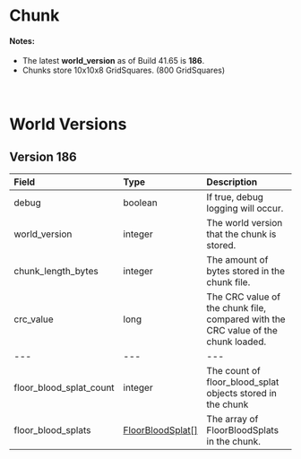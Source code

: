 # Chunk

#### Notes:

-   The latest **world_version** as of Build 41.65 is **186**.
-   Chunks store 10x10x8 GridSquares. (800 GridSquares)

<br>

# World Versions

## Version 186

| Field                   | Type                                                | Description                                                                       |
| :---------------------- | :-------------------------------------------------- | :-------------------------------------------------------------------------------- |
| debug                   | boolean                                             | If true, debug logging will occur.                                                |
| world_version           | integer                                             | The world version that the chunk is stored.                                       |
| chunk_length_bytes      | integer                                             | The amount of bytes stored in the chunk file.                                     |
| crc_value               | long                                                | The CRC value of the chunk file, compared with the CRC value of the chunk loaded. |
| ---                     | ---                                                 | ---                                                                               |
| floor_blood_splat_count | integer                                             | The count of floor_blood_splat objects stored in the chunk                        |
| floor_blood_splats      | [FloorBloodSplat[]](objects/floor_blood_splat.html) | The array of FloorBloodSplats in the chunk.                                       |
